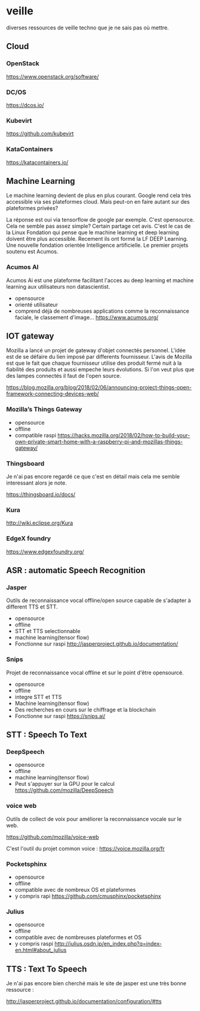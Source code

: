 # veille
diverses ressources de veille techno que je ne sais pas où mettre.

## Cloud

### OpenStack

https://www.openstack.org/software/

### DC/OS

https://dcos.io/

### Kubevirt

https://github.com/kubevirt

### KataContainers

https://katacontainers.io/

## Machine Learning

Le machine learning devient de plus en plus courant. Google rend cela très accessible via ses plateformes cloud. Mais peut-on en faire autant sur des plateformes privées?

La réponse est oui via tensorflow de google par exemple. C'est opensource. Cela ne semble pas assez simple?
Certain partage cet avis. C'est le cas de la Linux Fondation qui pense que le machine learning et deep learning doivent être plus accessible. Recement ils ont formé la LF DEEP Learning. Une nouvelle fondation orientée Intelligence artificielle. Le premier projets soutenu est Acumos.

### Acumos AI

Acumos Ai est une plateforme facilitant l'acces au deep learning et machine learning aux utilisateurs non datascientist.

  * opensource
  * orienté utilisateur
  * comprend déjà de nombreuses applications comme la reconnaissance faciale, le classement d'image...
  https://www.acumos.org/
  
## IOT gateway

Mozilla a lancé un projet de gateway d'objet connectés personnel. L'idée est de se défaire du lien imposé par differents fournisseur.  L'avis de Mozilla est que le fait que chaque fournisseur utilise des produit fermé nuit à la fiabilité des produits et aussi empeche leurs évolutions. Si l'on veut plus que des lampes connectés il faut de l'open source. 

https://blog.mozilla.org/blog/2018/02/06/announcing-project-things-open-framework-connecting-devices-web/

### Mozilla’s Things Gateway

 * opensource
 * offline
 * compatible raspi
 https://hacks.mozilla.org/2018/02/how-to-build-your-own-private-smart-home-with-a-raspberry-pi-and-mozillas-things-gateway/
 
### Thingsboard

Je n'ai pas encore regardé ce que c'est en détail mais cela me semble interessant alors je note.

https://thingsboard.io/docs/

### Kura

http://wiki.eclipse.org/Kura

### EdgeX foundry

https://www.edgexfoundry.org/

## ASR : automatic Speech Recognition

### Jasper

Outils de reconnaissance vocal offline/open source capable de s'adapter à different TTS et STT.

   * opensource
   * offline
   * STT et TTS selectionnable
   * machine learning(tensor flow)
   * Fonctionne sur raspi
   http://jasperproject.github.io/documentation/
   
### Snips

   Projet de reconnaissance vocal offline et sur le point d'être opensourcé.
   
   * opensource
   * offline
   * integre STT et TTS
   * Machine learning(tensor flow)
   * Des recherches en cours sur le chiffrage et la blockchain
   * Fonctionne sur raspi
   https://snips.ai/

## STT : Speech To Text

### DeepSpeech

  * opensource
  * offline
  * machine learning(tensor flow)
  * Peut s'appuyer sur la GPU pour le calcul
  https://github.com/mozilla/DeepSpeech
  
### voice web

Outils de collect de voix pour améliorer la reconnaissance vocale sur le web.

https://github.com/mozilla/voice-web

C'est l'outil du projet common voice : https://voice.mozilla.org/fr

### Pocketsphinx

  * opensource
  * offline
  * compatible avec de nombreux OS et plateformes
  * y compris rapi
  https://github.com/cmusphinx/pocketsphinx
  
### Julius

  * opensource
  * offline
  * compatible avec de nombreuses plateformes et OS
  * y compris raspi
  http://julius.osdn.jp/en_index.php?q=index-en.html#about_julius
  
## TTS : Text To Speech

Je n'ai pas encore bien cherché mais le site de jasper est une très bonne ressource :

http://jasperproject.github.io/documentation/configuration/#tts


